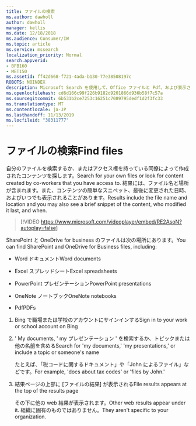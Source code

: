 ```yaml
---
title: ファイルの検索
ms.author: dawholl
author: dawholl
manager: kellis
ms.date: 12/18/2018
ms.audience: Consumer/IW
ms.topic: article
ms.service: mssearch
localization_priority: Normal
search.appverid:
- BFB160
- MET150
ms.assetid: ff42d668-f721-4ada-b130-77e38508197c
ROBOTS: NOINDEX
description: Microsoft Search を使用して、Office ファイルと Pdf、および表示される情報を検索する
ms.openlocfilehash: cd6d166c99f226b9182d9201866d936b58f7c57a
ms.sourcegitcommit: 6b531b2ce7253c16251c7089795dedf1d2f3fc33
ms.translationtype: MT
ms.contentlocale: ja-JP
ms.lasthandoff: 11/13/2019
ms.locfileid: "38311777"
---
```

# <a name="find-files"></a><span data-ttu-id="d2a23-103">ファイルの検索</span><span class="sxs-lookup"><span data-stu-id="d2a23-103">Find files</span></span>

<span data-ttu-id="d2a23-104">自分のファイルを検索するか、またはアクセス権を持っている同僚によって作成されたコンテンツを探します。</span><span class="sxs-lookup"><span data-stu-id="d2a23-104">Search for your own files or look for content created by co-workers that you have access to.</span></span> <span data-ttu-id="d2a23-105">結果には、ファイル名と場所が含まれます。また、コンテンツの簡単なスニペット、最後に変更された日時、およびいつでも表示されることがあります。</span><span class="sxs-lookup"><span data-stu-id="d2a23-105">Results include the file name and location and you may also see a brief snippet of the content, who modified it last, and when.</span></span>
  
> [!VIDEO https://www.microsoft.com/videoplayer/embed/RE2AsoN?autoplay=false]
  
<span data-ttu-id="d2a23-106">SharePoint と OneDrive for business のファイルは次の場所にあります。</span><span class="sxs-lookup"><span data-stu-id="d2a23-106">You can find SharePoint and OneDrive for Business files, including:</span></span>
  
- <span data-ttu-id="d2a23-107">Word ドキュメント</span><span class="sxs-lookup"><span data-stu-id="d2a23-107">Word documents</span></span>
    
- <span data-ttu-id="d2a23-108">Excel スプレッドシート</span><span class="sxs-lookup"><span data-stu-id="d2a23-108">Excel spreadsheets</span></span>
    
- <span data-ttu-id="d2a23-109">PowerPoint プレゼンテーション</span><span class="sxs-lookup"><span data-stu-id="d2a23-109">PowerPoint presentations</span></span>
    
- <span data-ttu-id="d2a23-110">OneNote ノートブック</span><span class="sxs-lookup"><span data-stu-id="d2a23-110">OneNote notebooks</span></span>
    
- <span data-ttu-id="d2a23-111">Pdf</span><span class="sxs-lookup"><span data-stu-id="d2a23-111">PDFs</span></span>
    
1. <span data-ttu-id="d2a23-112">Bing で職場または学校のアカウントにサインインする</span><span class="sxs-lookup"><span data-stu-id="d2a23-112">Sign in to your work or school account on Bing</span></span>
    
2. <span data-ttu-id="d2a23-113">' My documents, ' my プレゼンテーション ' を検索するか、トピックまたは他の名前を含める</span><span class="sxs-lookup"><span data-stu-id="d2a23-113">Search for 'my documents,' 'my presentations,' or include a topic or someone's name</span></span>
    
    <span data-ttu-id="d2a23-114">たとえば、「税コードに関するドキュメント」や「John によるファイル」などです。</span><span class="sxs-lookup"><span data-stu-id="d2a23-114">For example, 'docs about tax codes' or 'files by John.'</span></span>
    
3. <span data-ttu-id="d2a23-115">結果ページの上部に [ファイルの結果] が表示される</span><span class="sxs-lookup"><span data-stu-id="d2a23-115">File results appears at the top of the results page</span></span>
    
    <span data-ttu-id="d2a23-116">その下に他の web 結果が表示されます。</span><span class="sxs-lookup"><span data-stu-id="d2a23-116">Other web results appear under it.</span></span> <span data-ttu-id="d2a23-117">組織に固有のものではありません。</span><span class="sxs-lookup"><span data-stu-id="d2a23-117">They aren't specific to your organization.</span></span>


